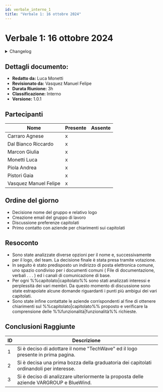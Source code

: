 ```yaml
---
id: verbale_interno_1
title: "Verbale 1: 16 ottobre 2024"
---
```



# Verbale 1: 16 ottobre 2024

<details>
  <summary>Changelog</summary>

| Data       | Versione | Descrizione                              | Autore       | Data Approvazione | Approvatore           |
| ---------- | -------- | ---------------------------------------- | ------------ | ----------------- | --------------------- |
| 04/11/2024 | 1.1      | Aggiunto versionamento e durata riunione | Luca Monetti | 05/10/2024        | Manuel Felipe Vasquez |
| 16/10/2024 | 1.0      | Prima stesura del documento              | Luca Monetti | 17/10/2024        | Manuel Felipe Vasquez |

</details>

## Dettagli documento:

- **Redatto da:** Luca Monetti
- **Revisionato da:** Vasquez Manuel Felipe
- **Durata Riunione:** 3h
- **Classificazione:** Interno
- **Versione:** 1.0.1

## Partecipanti

| Nome                  | Presente | Assente |
| --------------------- | -------- | ------- |
| Carraro Agnese        | x        |         |
| Dal Bianco Riccardo   | x        |         |
| Marcon Giulia         | x        |         |
| Monetti Luca          | x        |         |
| Piola Andrea          | x        |         |
| Pistori Gaia          | x        |         |
| Vasquez Manuel Felipe | x        |         |

## Ordine del giorno

- Decisione nome del gruppo e relativo logo
- Creazione email del gruppo di lavoro
- Discussione preferenze capitolati
- Primo contatto con aziende per chiarimenti sui capitolati

## Resoconto

- Sono state analizzate diverse opzioni per il nome e, successivamente per il logo, del team. La decisione finale è stata presa tramite votazione.
- In seguito è stato predisposto un indirizzo di posta elettronica comune, uno spazio condiviso per i documenti comuni ( File di documentazione, verbali . . . ) ed i canali di comunicazione di base.
- Per ogni %%capitolato|capitolato%% sono stati analizzati interessi e perplessità dei vari membri. Da questo momento di discussione sono state estrapolate alcune domande riguardanti i punti più ambigui dei vari capitolati.
- Sono state infine contattate le aziende corrispondenti al fine di ottenere chiarimenti sul %%capitolato|capitolato%% proposto e verificare la comprensione delle %%funzionalità|funzionalità%% richieste.

## Conclusioni Raggiunte

| ID  | Descrizione                                                                             |
| --- | --------------------------------------------------------------------------------------- |
| 1   | Si è deciso di adottare il nome "TechWave" ed il logo presente in prima pagina.         |
| 2   | Si è decisa una prima bozza della graduatoria dei capitolati ordinandoli per interesse. |
| 3   | Si è deciso di analizzare ulteriormente la proposta delle aziende VARGROUP e BlueWind.  |